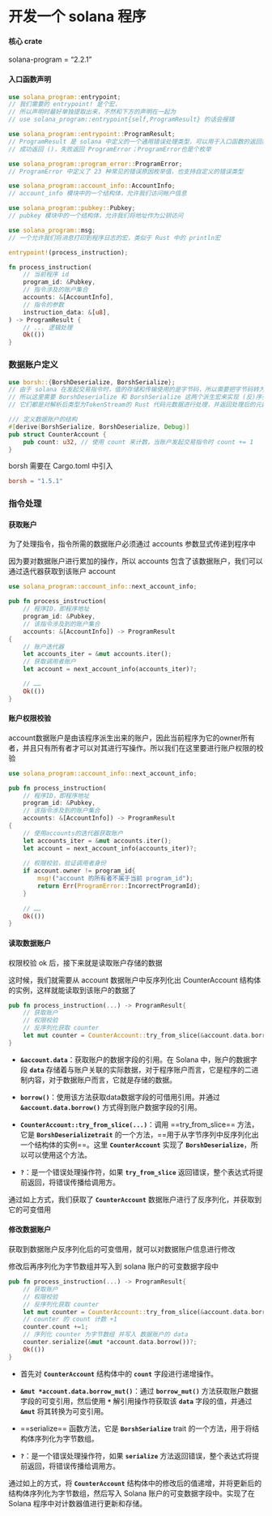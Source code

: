 # 开发一个 solana 程序

#### 核心 crate

solana-program = “2.2.1”

#### 入口函数声明

```rust
use solana_program::entrypoint; 
// 我们需要的 entrypoint! 是个宏，
// 所以声明时最好单独提取出来，不然和下方的声明在一起为 
// use solana_program::entrypoint{self,ProgramResult} 的话会报错

use solana_program::entrypoint::ProgramResult; 
// ProgramResult 是 solana 中定义的一个通用错误处理类型，可以用于入口函数的返回类型
// 成功返回 ()，失败返回 ProgramError；ProgramError也是个枚举

use solana_program::program_error::ProgramError; 
// ProgramError 中定义了 23 种常见的错误原因枚举值，也支持自定义的错误类型

use solana_program::account_info::AccountInfo; 
// account_info 模块中的一个结构体，允许我们访问帐户信息

use solana_program::pubkey::Pubkey;
// pubkey 模块中的一个结构体，允许我们将地址作为公钥访问

use solana_program::msg;
// 一个允许我们将消息打印到程序日志的宏，类似于 Rust 中的 println宏

entrypoint!(process_instruction);

fn process_instruction(
    // 当前程序 id
    program_id: &Pubkey,
    // 指令涉及的账户集合
    accounts: &[AccountInfo],
    // 指令的参数
    instruction_data: &[u8],
) -> ProgramResult {
    // ... 逻辑处理
    Ok(())
}
```

### 数据账户定义

```rust
use borsh::{BorshDeserialize, BorshSerialize};
// 由于 solana 在发起交易指令时，值的存储和传输使用的是字节码，所以需要把字节码转为 Rust 类型
// 所以这里需要 BorshDeserialize 和 BorshSerialize 这两个派生宏来实现 (反)序列化
// 它们都是对解析后类型为TokenStream的 Rust 代码元数据进行处理，并返回处理后的元数据

/// 定义数据账户的结构
#[derive(BorshSerialize, BorshDeserialize, Debug)]
pub struct CounterAccount {
    pub count: u32, // 使用 count 来计数，当账户发起交易指令时 count += 1
}
```

borsh 需要在 Cargo.toml 中引入

```toml
borsh = "1.5.1"
```

### 指令处理

#### 获取账户

为了处理指令，指令所需的数据账户必须通过 accounts 参数显式传递到程序中

因为要对数据账户进行累加的操作，所以 accounts 包含了该数据账户，我们可以通过迭代器获取到该账户 account

```rust
use solana_program::account_info::next_account_info;

pub fn process_instruction(
    // 程序ID，即程序地址
    program_id: &Pubkey,
    // 该指令涉及到的账户集合
    accounts: &[AccountInfo]) -> ProgramResult 
{
    // 账户迭代器
    let accounts_iter = &mut accounts.iter();
    // 获取调用者账户
    let account = next_account_info(accounts_iter)?;

    // ……
    Ok(())
}
```

#### 账户权限校验

account数据账户是由该程序派生出来的账户，因此当前程序为它的owner所有者，并且只有所有者才可以对其进行写操作。所以我们在这里要进行账户权限的校验

```rust
use solana_program::account_info::next_account_info;

pub fn process_instruction(
    // 程序ID，即程序地址
    program_id: &Pubkey,
    // 该指令涉及到的账户集合
    accounts: &[AccountInfo]) -> ProgramResult 
{
    // 使用accounts的迭代器获取账户
    let accounts_iter = &mut accounts.iter();
    let account = next_account_info(accounts_iter)?;
	
    // 权限校验，验证调用者身份
    if account.owner != program_id{
        msg!("account 的所有者不属于当前 program_id");
        return Err(ProgramError::IncorrectProgramId);
    }
    
    // ……
    Ok(())
}
```

#### 读取数据账户

权限校验 ok 后，接下来就是读取账户存储的数据

这时候，我们就需要从 account 数据账户中反序列化出 CounterAccount 结构体的实例，这样就能读取到该账户的数据了

```rust
pub fn process_instruction(...) -> ProgramResult{
	// 获取账户
	// 权限校验
	// 反序列化获取 counter
	let mut counter = CounterAccount::try_from_slice(&account.data.borrow())?;
}
```

- **`&account.data`**：获取账户的数据字段的引用。在 Solana 中，账户的数据字段 **`data`** 存储着与账户关联的实际数据，对于程序账户而言，它是程序的二进制内容，对于数据账户而言，它就是存储的数据。

- **`borrow()`**：使用该方法获取data数据字段的可借用引用。并通过 **`&account.data.borrow()`** 方式得到账户数据字段的引用。

- **`CounterAccount::try_from_slice(...)`**：调用 ==try_from_slice== 方法，它是 **`BorshDeserializetrait`**  的一个方法，==用于从字节序列中反序列化出一个结构体的实例==。这里 **`CounterAccount`** 实现了 **`BorshDeserialize`**，所以可以使用这个方法。

- **`?`**：是一个错误处理操作符，如果 **`try_from_slice`** 返回错误，整个表达式将提前返回，将错误传播给调用方。

通过如上方式，我们获取了 **`CounterAccount`** 数据账户进行了反序列化，并获取到它的可变借用

#### 修改数据账户

获取到数据账户反序列化后的可变借用，就可以对数据账户信息进行修改

修改后再序列化为字节数组并写入到 solana 账户的可变数据字段中

```rust
pub fn process_instruction(...) -> ProgramResult{
	// 获取账户
	// 权限校验
	// 反序列化获取 counter
	let mut counter = CounterAccount::try_from_slice(&account.data.borrow())?;
    // counter 的 count 计数 +1
    counter.count +=1;
    // 序列化 counter 为字节数组 并写入 数据账户的 data
    counter.serialize(&mut *account.data.borrow())?;
    Ok(())
}
```

- 首先对 **`CounterAccount`** 结构体中的 **`count`** 字段进行递增操作。

- **`&mut *account.data.borrow_mut()`**：通过 **`borrow_mut()`** 方法获取账户数据字段的可变引用，然后使用 **`*`** 解引用操作符获取该 **`data`** 字段的值，并通过 **`&mut`** 将其转换为可变引用。

- ==serialize== 函数方法，它是 **`BorshSerialize`** trait 的一个方法，用于将结构体序列化为字节数组。

- **`?`**：是一个错误处理操作符，如果 **`serialize`** 方法返回错误，整个表达式将提前返回，将错误传播给调用方。

通过如上的方式，将 **`CounterAccount`** 结构体中的修改后的值递增，并将更新后的结构体序列化为字节数组，然后写入 Solana 账户的可变数据字段中。实现了在 Solana 程序中对计数器值进行更新和存储。